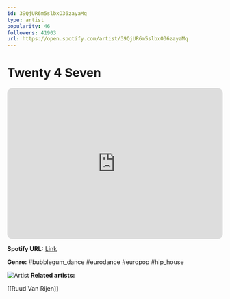 ```yaml
---
id: 39QjUR6m5slbxO36zayaMq
type: artist
popularity: 46
followers: 41903
url: https://open.spotify.com/artist/39QjUR6m5slbxO36zayaMq
---
```

# Twenty 4 Seven

<iframe style="border-radius:12px" src="https://open.spotify.com/embed/artist/39QjUR6m5slbxO36zayaMq" width="100%" height="352" frameBorder="0" allowfullscreen="" allow="autoplay; clipboard-write; encrypted-media; fullscreen; picture-in-picture" loading="lazy"></iframe>

**Spotify URL:** [Link](https://open.spotify.com/artist/39QjUR6m5slbxO36zayaMq)

**Genre:**  #bubblegum_dance #eurodance #europop #hip_house

![Artist](https://i.scdn.co/image/ab6761610000e5eb5f932042ba77f835e7f72776)
**Related artists:**

[[Ruud Van Rijen]]
